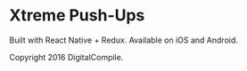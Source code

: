 # Xtreme Push-Ups

Built with React Native + Redux. Available on iOS and Android.

Copyright 2016 DigitalCompile.
